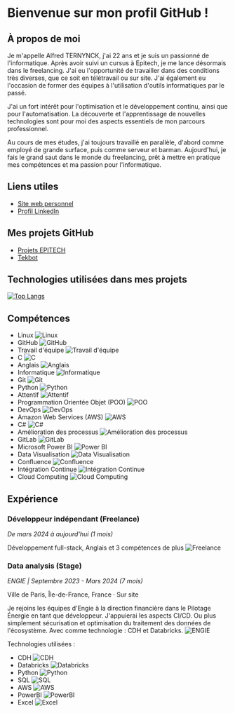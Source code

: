 # Bienvenue sur mon profil GitHub !

## À propos de moi

Je m'appelle Alfred TERNYNCK, j'ai 22 ans et je suis un passionné de l'informatique. Après avoir suivi un cursus à Epitech, je me lance désormais dans le freelancing. J'ai eu l'opportunité de travailler dans des conditions très diverses, que ce soit en télétravail ou sur site. J'ai également eu l'occasion de former des équipes à l'utilisation d'outils informatiques par le passé.

J'ai un fort intérêt pour l'optimisation et le développement continu, ainsi que pour l'automatisation. La découverte et l'apprentissage de nouvelles technologies sont pour moi des aspects essentiels de mon parcours professionnel.

Au cours de mes études, j'ai toujours travaillé en parallèle, d'abord comme employé de grande surface, puis comme serveur et barman. Aujourd'hui, je fais le grand saut dans le monde du freelancing, prêt à mettre en pratique mes compétences et ma passion pour l'informatique.


## Liens utiles

- [Site web personnel](https://alfredternynck.eu)
- [Profil LinkedIn](https://www.linkedin.com/in/alfred-ternynck-4122751a0/)

## Mes projets GitHub

- [Projets EPITECH](https://github.com/Alfred-TERNYNCK/Epitech)
- [Tekbot](https://github.com/Alfred-TERNYNCK/TekBot)

## Technologies utilisées dans mes projets

[![Top Langs](https://github-readme-stats.vercel.app/api/top-langs/?username=Alfred-TERNYNCK&layout=compact)](https://github.com/anuraghazra/github-readme-stats)

## Compétences

- Linux ![Linux](https://img.shields.io/badge/-Linux-FCC624?style=flat-square&logo=linux&logoColor=black)
- GitHub ![GitHub](https://img.shields.io/badge/-GitHub-181717?style=flat-square&logo=github&logoColor=white)
- Travail d'équipe ![Travail d'équipe](https://img.shields.io/badge/-Travail%20d'équipe-5C2D91?style=flat-square)
- C ![C](https://img.shields.io/badge/-C-A8B9CC?style=flat-square&logo=c&logoColor=white)
- Anglais ![Anglais](https://img.shields.io/badge/-Anglais-007396?style=flat-square&logo=linkedin&logoColor=white)
- Informatique ![Informatique](https://img.shields.io/badge/-Informatique-4285F4?style=flat-square&logo=google&logoColor=white)
- Git ![Git](https://img.shields.io/badge/-Git-F05032?style=flat-square&logo=git&logoColor=white)
- Python ![Python](https://img.shields.io/badge/-Python-3776AB?style=flat-square&logo=python&logoColor=white)
- Attentif ![Attentif](https://img.shields.io/badge/-Attentif-FFC107?style=flat-square&logoColor=black)
- Programmation Orientée Objet (POO) ![POO](https://img.shields.io/badge/-POO-212121?style=flat-square)
- DevOps ![DevOps](https://img.shields.io/badge/-DevOps-007396?style=flat-square&logo=amazon-aws&logoColor=white)
- Amazon Web Services (AWS) ![AWS](https://img.shields.io/badge/-AWS-232F3E?style=flat-square&logo=amazon-aws&logoColor=white)
- C# ![C#](https://img.shields.io/badge/-C%23-239120?style=flat-square&logo=c-sharp&logoColor=white)
- Amélioration des processus ![Amélioration des processus](https://img.shields.io/badge/-Amélioration%20des%20processus-4CAF50?style=flat-square&logoColor=white)
- GitLab ![GitLab](https://img.shields.io/badge/-GitLab-FCA121?style=flat-square&logo=gitlab&logoColor=black)
- Microsoft Power BI ![Power BI](https://img.shields.io/badge/-Power%20BI-F2C811?style=flat-square&logo=microsoft-power-bi&logoColor=black)
- Data Visualisation ![Data Visualisation](https://img.shields.io/badge/-Data%20Visualisation-4285F4?style=flat-square&logo=google&logoColor=white)
- Confluence ![Confluence](https://img.shields.io/badge/-Confluence-172B4D?style=flat-square&logo=confluence&logoColor=white)
- Intégration Continue ![Intégration Continue](https://img.shields.io/badge/-Intégration%20Continue-007396?style=flat-square&logoColor=white)
- Cloud Computing ![Cloud Computing](https://img.shields.io/badge/-Cloud%20Computing-4285F4?style=flat-square&logo=google-cloud&logoColor=white)

## Expérience

### Développeur indépendant (Freelance)
*De mars 2024 à aujourd'hui (1 mois)*

Développement full-stack, Anglais et 3 compétences de plus
![Freelance](https://img.shields.io/badge/-Freelance-FF9900?style=flat-square&logo=freelancer&logoColor=white)

### Data analysis (Stage)
*ENGIE | Septembre 2023 - Mars 2024 (7 mois)*

Ville de Paris, Île-de-France, France · Sur site

Je rejoins les équipes d'Engie à la direction financière dans le Pilotage Énergie en tant que développeur. J'appuierai les aspects CI/CD. Ou plus simplement sécurisation et optimisation du traitement des données de l'écosystème. Avec comme technologie : CDH et Databricks.
![ENGIE](https://img.shields.io/badge/-ENGIE-FFD500?style=flat-square&logo=engie&logoColor=black)

Technologies utilisées :
- CDH ![CDH](https://img.shields.io/badge/-CDH-FF5733?style=flat-square&logo=cloudera&logoColor=white)
- Databricks ![Databricks](https://img.shields.io/badge/-Databricks-FFCA28?style=flat-square&logo=databricks&logoColor=black)
- Python ![Python](https://img.shields.io/badge/-Python-3776AB?style=flat-square&logo=python&logoColor=white)
- SQL ![SQL](https://img.shields.io/badge/-SQL-003B57?style=flat-square&logo=sql&logoColor=white)
- AWS ![AWS](https://img.shields.io/badge/-AWS-232F3E?style=flat-square&logo=amazon-aws&logoColor=white)
- PowerBI ![PowerBI](https://img.shields.io/badge/-PowerBI-F2C811?style=flat-square&logo=microsoft-power-bi&logoColor=black)
- Excel ![Excel](https://img.shields.io/badge/-Excel-217346?style=flat-square&logo=microsoft-excel&logoColor=white)
